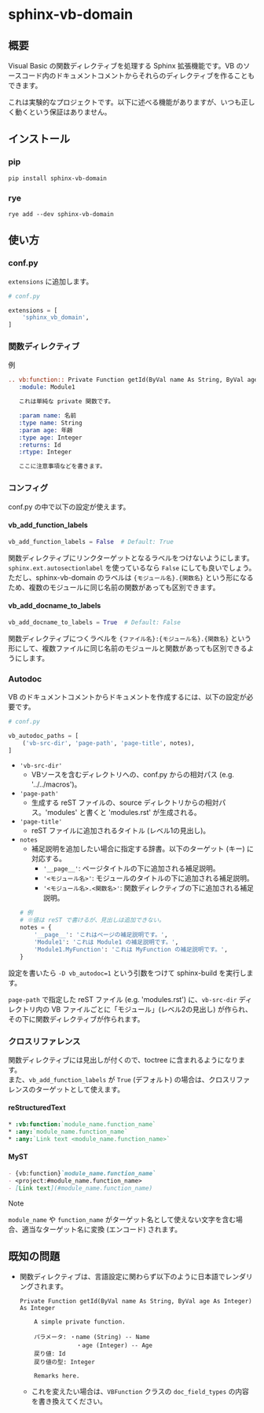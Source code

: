 # sphinx-vb-domain

## 概要

Visual Basic の関数ディレクティブを処理する Sphinx 拡張機能です。VB のソースコード内のドキュメントコメントからそれらのディレクティブを作ることもできます。

これは実験的なプロジェクトです。以下に述べる機能がありますが、いつも正しく動くという保証はありません。

## インストール

### pip

```
pip install sphinx-vb-domain
```

### rye

```
rye add --dev sphinx-vb-domain
```

## 使い方

### conf.py

`extensions` に追加します。

```python
# conf.py

extensions = [
    'sphinx_vb_domain',
]
```

### 関数ディレクティブ

例

```restructuredtext
.. vb:function:: Private Function getId(ByVal name As String, ByVal age As Integer) As Integer
   :module: Module1

   これは単純な private 関数です。

   :param name: 名前
   :type name: String
   :param age: 年齢
   :type age: Integer
   :returns: Id
   :rtype: Integer

   ここに注意事項などを書きます。
```

### コンフィグ

conf.py の中で以下の設定が使えます。

#### vb_add_function_labels

```python
vb_add_function_labels = False  # Default: True
```

関数ディレクティブにリンクターゲットとなるラベルをつけないようにします。  
`sphinx.ext.autosectionlabel` を使っているなら `False` にしても良いでしょう。  
ただし、sphinx-vb-domain のラベルは `{モジュール名}.{関数名}` という形になるため、複数のモジュールに同じ名前の関数があっても区別できます。

#### vb_add_docname_to_labels

```python
vb_add_docname_to_labels = True  # Default: False
```

関数ディレクティブにつくラベルを `{ファイル名}:{モジュール名}.{関数名}` という形にして、複数ファイルに同じ名前のモジュールと関数があっても区別できるようにします。

### Autodoc

VB のドキュメントコメントからドキュメントを作成するには、以下の設定が必要です。

```python
# conf.py

vb_autodoc_paths = [
    ('vb-src-dir', 'page-path', 'page-title', notes),
]
```

- `'vb-src-dir'`
    - VBソースを含むディレクトリへの、conf.py からの相対パス (e.g. '../../macros')。
- `'page-path'`
    - 生成する reST ファイルの、source ディレクトリからの相対パス。'modules' と書くと 'modules.rst' が生成される。
- `'page-title'`
    - reST ファイルに追加されるタイトル (レベル1の見出し)。
- `notes`
    - 補足説明を追加したい場合に指定する辞書。以下のターゲット (キー) に対応する。
        - `'__page__'`: ページタイトルの下に追加される補足説明。
        - `'<モジュール名>'`: モジュールのタイトルの下に追加される補足説明。
        - `'<モジュール名>.<関数名>'`: 関数ディレクティブの下に追加される補足説明。
    ```python
    # 例
    # ※値は reST で書けるが、見出しは追加できない。
    notes = {
        '__page__': 'これはページの補足説明です。',
        'Module1': 'これは Module1 の補足説明です。',
        'Module1.MyFunction': 'これは MyFunction の補足説明です。',
    }
    ```

設定を書いたら `-D vb_autodoc=1` という引数をつけて sphinx-build を実行します。

`page-path` で指定した reST ファイル (e.g. 'modules.rst') に、`vb-src-dir` ディレクトリ内の VB ファイルごとに「モジュール」(レベル2の見出し) が作られ、その下に関数ディレクティブが作られます。

### クロスリファレンス

関数ディレクティブには見出しが付くので、toctree に含まれるようになります。  
また、`vb_add_function_labels` が `True` (デフォルト) の場合は、クロスリファレンスのターゲットとして使えます。

#### reStructuredText

```restructuredtext
* :vb:function:`module_name.function_name`
* :any:`module_name.function_name`
* :any:`Link text <module_name.function_name>`
```

#### MyST

```markdown
- {vb:function}`module_name.function_name`
- <project:#module_name.function_name>
- [Link text](#module_name.function_name)
```

> [!NOTE]
> `module_name` や `function_name` がターゲット名として使えない文字を含む場合、適当なターゲット名に変換 (エンコード) されます。

## 既知の問題

- 関数ディレクティブは、言語設定に関わらず以下のように日本語でレンダリングされます。
    ```
    Private Function getId(ByVal name As String, ByVal age As Integer) As Integer
    
        A simple private function.

        パラメータ: ・name (String) -- Name
                    ・age (Integer) -- Age
        戻り値: Id
        戻り値の型: Integer

        Remarks here.
    ```
    - これを変えたい場合は、`VBFunction` クラスの `doc_field_types` の内容を書き換えてください。
